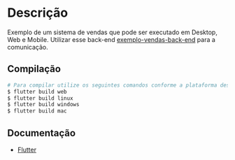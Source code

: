 # Descrição

Exemplo de um sistema de vendas que pode ser executado em Desktop, Web e Mobile. 
Utilizar esse back-end [exemplo-vendas-back-end](https://github.com/vitoramerico/exemplo-vendas-back-end) para a comunicação.

## Compilação
```bash
# Para compilar utilize os seguintes comandos conforme a plataforma desejada
$ flutter build web
$ flutter build linux
$ flutter build windows
$ flutter build mac
```
## Documentação
- [Flutter](https://flutter.dev/docs)

